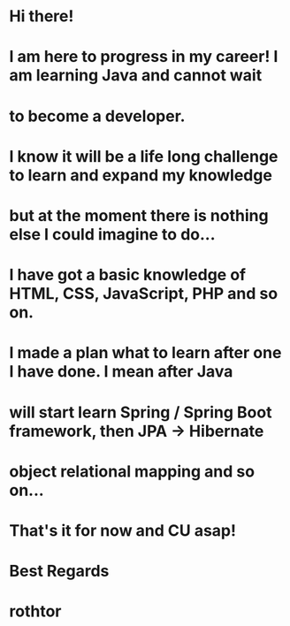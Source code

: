 # Hi there!

# I am here to progress in my career! I am learning Java and cannot wait 
# to become a developer.
# I know it will be a life long challenge to learn and expand my knowledge
# but at the moment there is nothing else I could imagine to do...

# I have got a basic knowledge of HTML, CSS, JavaScript, PHP and so on.
# I made a plan what to learn after one I have done. I mean after Java
# will start learn Spring / Spring Boot framework, then JPA -> Hibernate 
# object relational mapping and so on...

# That's it for now and CU asap!
# Best Regards
# rothtor
